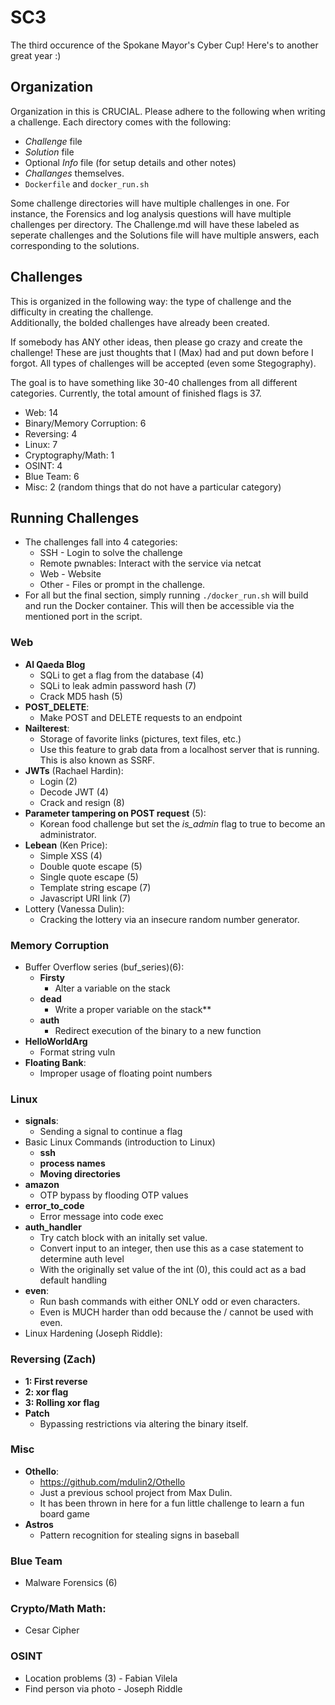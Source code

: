 # SC3
The third occurence of the Spokane Mayor's Cyber Cup! Here's to another great year :)  
  
## Organization 
Organization in this is CRUCIAL. Please adhere to the following when writing a challenge. Each directory comes with the following: 
- *Challenge* file
- *Solution* file
- Optional *Info* file (for setup details and other notes) 
- *Challanges* themselves. 
- ``Dockerfile`` and ``docker_run.sh``

Some challenge directories will have multiple challenges in one. For instance, the Forensics and log analysis questions will have multiple challenges per directory. The Challenge.md will have these labeled as seperate challenges and the Solutions file will have multiple answers, each corresponding to the solutions.    

## Challenges
This is organized in the following way: the type of challenge and the difficulty in creating the challenge.   
Additionally, the bolded challenges have already been created.   
  
If somebody has ANY other ideas, then please go crazy and create the challenge! These are just thoughts that I (Max) had and put down before I forgot. All types of challenges will be accepted (even some Stegography). 
  
The goal is to have something like 30-40 challenges from all different categories. Currently, the total amount of finished flags is 37.
- Web: 14
- Binary/Memory Corruption: 6
- Reversing: 4
- Linux: 7
- Cryptography/Math: 1
- OSINT: 4
- Blue Team: 6
- Misc: 2 (random things that do not have a particular category) 

## Running Challenges
- The challenges fall into 4 categories: 
	- SSH - Login to solve the challenge
	- Remote pwnables: Interact with the service via netcat
	- Web - Website
	- Other - Files or prompt in the challenge. 
- For all but the final section, simply running ``./docker_run.sh``  will build and run the Docker container. This will then be accessible via the mentioned port in the script. 

### Web 
- **Al Qaeda Blog** 
	- SQLi to get a flag from the database (4)
	- SQLi to leak admin password hash (7)
	- Crack MD5 hash (5) 
- **POST_DELETE**: 
	- Make POST and DELETE requests to an endpoint
- **Nailterest**:
	- Storage of favorite links (pictures, text files, etc.)
	- Use this feature to grab data from a localhost server that is running. This is also known as SSRF.
- **JWTs** (Rachael Hardin):
	- Login (2)
	- Decode JWT (4)
	- Crack and resign (8) 
- **Parameter tampering on POST request** (5): 
	- Korean food challenge but set the *is_admin* flag to true to become an administrator.  
- **Lebean** (Ken Price):
	- Simple XSS (4) 
	- Double quote escape (5) 
	- Single quote escape (5) 
	- Template string escape (7) 
	- Javascript URI link (7) 
- Lottery (Vanessa Dulin):
	- Cracking the lottery via an insecure random number generator. 

### Memory Corruption
- Buffer Overflow series (buf_series)(6): 
	- **Firsty**
		- Alter a variable on the stack
	- **dead** 
		- Write a proper variable on the stack**
	- **auth** 
		- Redirect execution of the binary to a new function
- **HelloWorldArg** 
	- Format string vuln 
- **Floating Bank**:
	- Improper usage of floating point numbers

### Linux
- **signals**: 
	- Sending a signal to continue a flag 
- Basic Linux Commands (introduction to Linux) 
	- **ssh**
	- **process names**
	- **Moving directories**
- **amazon** 
	- OTP bypass by flooding OTP values
- **error_to_code** 
	- Error message into code exec
- **auth_handler** 
  - Try catch block with an initally set value.
  - Convert input to an integer, then use this as a case statement to determine auth level
  - With the originally set value of the int (0), this could act as a bad default handling
- **even**:
	- Run bash commands with either ONLY odd or even characters. 
	- Even is MUCH harder than odd because the / cannot be used with even.
- Linux Hardening (Joseph Riddle): 

### Reversing (Zach) 
- **1: First reverse**
- **2: xor flag**
- **3: Rolling xor flag**
- **Patch**
	- Bypassing restrictions via altering the binary itself.
	
### Misc
- **Othello**:
	- https://github.com/mdulin2/Othello
	- Just a previous school project from Max Dulin. 
	- It has been thrown in here for a fun little challenge to learn a fun board game
- **Astros** 
	- Pattern recognition for stealing signs in baseball

### Blue Team 
- Malware Forensics (6) 
	
### Crypto/Math Math: 
- Cesar Cipher 

### OSINT
- Location problems (3) - Fabian Vilela
- Find person via photo - Joseph Riddle



